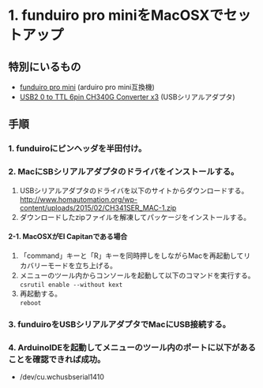 # 1. funduiro pro miniをMacOSXでセットアップ
## 特別にいるもの
* [funduiro pro mini](http://ja.aliexpress.com/item/Free-Shipping-3pcs-lot-USB2-0-To-TTL-6Pin-CH340G-Converter-for-Arduino-PRO-Instead-of/1922500840.html?isOrigTitle=true) (arduiro pro mini互換機)
* [USB2 0 to TTL 6pin CH340G Converter x3](http://ja.aliexpress.com/item/Free-Shipping-new-version-5pcs-lot-Pro-Mini-328-Mini-ATMEGA328-5V-16MHz-for-Arduino/1656644616.html?adminSeq=220352482&shopNumber=1022067) (USBシリアルアダプタ) 

## 手順
### 1. funduiroにピンヘッダを半田付け。

### 2. MacにSBシリアルアダプタのドライバをインストールする。
1. USBシリアルアダプタのドライバを以下のサイトからダウンロードする。  
http://www.homautomation.org/wp-content/uploads/2015/02/CH341SER_MAC-1.zip  
2. ダウンロードしたzipファイルを解凍してパッケージをインストールする。  

#### 2-1. MacOSXがEl Capitanである場合
1. 「command」キーと「R」キーを同時押しをしながらMacを再起動してリカバリーモードを立ち上げる。  
2. メニューのツール内からコンソールを起動して以下のコマンドを実行する。  
``csrutil enable --without kext`` 
3. 再起動する。  
``reboot`` 

### 3. funduiroをUSBシリアルアダプタでMacにUSB接続する。

### 4. ArduinoIDEを起動してメニューのツール内のポートに以下があることを確認できれば成功。  
* /dev/cu.wchusbserial1410
